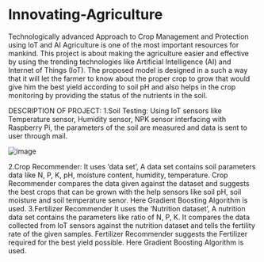 # Innovating-Agriculture
Technologically advanced Approach to Crop Management and Protection using IoT and AI
Agriculture is one of the most important resources for mankind. This project is about making the agriculture easier and effective by using the trending technologies like Artificial Intelligence (AI) and Internet of Things (IoT). 
The proposed model is designed in a such a way that it will let the farmer to know about the proper crop to grow that would give him the best yield according to soil pH and also helps in the crop monitoring by providing the status of the nutrients in the soil.

DESCRIPTION OF PROJECT:
1.Soil Testing: 
  Using IoT sensors like Temperature sensor, Humidity sensor, NPK sensor interfacing with Raspberry   Pi, the parameters of the soil are measured and data is sent to user through mail.
  
  ![image](https://user-images.githubusercontent.com/125969582/220337959-6374a650-67f6-464b-9fdb-fd0bd4a4bda9.png)

2.Crop Recommender: 
  It uses ‘data set’, A data set contains soil parameters data like N, P, K, pH, moisture content,   humidity, temperature. Crop Recommender compares the data given against the dataset and suggests   the best crops that can be grown with the help sensors like soil pH, soil moisture and soil         temperature senor. Here Gradient Boosting Algorithm is used.
3.Fertilizer Recommender
  It uses the ‘Nutrition dataset’, A nutrition data set contains the parameters like ratio of N, P,   K. It compares the data collected from IoT sensors against the nutrition dataset and tells the     fertility rate of the given samples. Fertilizer Recommender suggests the Fertilizer required for   the best yield possible. Here Gradient Boosting Algorithm is used.
  
  
